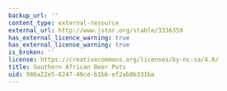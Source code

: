 ```yaml
---
backup_url: ''
content_type: external-resource
external_url: http://www.jstor.org/stable/3336359
has_external_licence_warning: true
has_external_license_warning: true
is_broken: ''
license: https://creativecommons.org/licenses/by-nc-sa/4.0/
title: Southern African Beer Pots
uid: 986a22e5-6247-46ce-b1bb-ef2ab8b331ba
---
```

